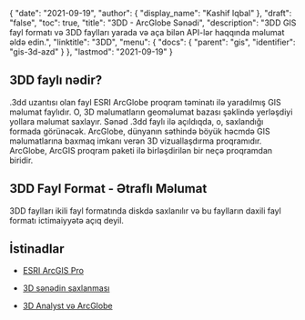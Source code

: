{
  "date": "2021-09-19",
  "author": {
    "display_name": "Kashif Iqbal"
},
  "draft": "false",
  "toc": true,
  "title": "3DD - ArcGlobe Sənədi",
  "description": "3DD GIS fayl formatı və 3DD faylları yarada və aça bilən API-lər haqqında məlumat əldə edin.",
  "linktitle": "3DD",
  "menu": {
    "docs": {
      "parent": "gis",
      "identifier": "gis-3d-azd"
}
},
  "lastmod": "2021-09-19"
}

## 3DD faylı nədir?

.3dd uzantısı olan fayl ESRI ArcGlobe proqram təminatı ilə yaradılmış GIS məlumat faylıdır. O, 3D məlumatların geoməlumat bazası şəklində yerləşdiyi yollara məlumat saxlayır. Sənəd .3dd faylı ilə açıldıqda, o, saxlandığı formada görünəcək. ArcGlobe, dünyanın səthində böyük həcmdə GIS məlumatlarına baxmaq imkanı verən 3D vizuallaşdırma proqramıdır. ArcGlobe, ArcGIS proqram paketi ilə birləşdirilən bir neçə proqramdan biridir.

## 3DD Fayl Format - Ətraflı Məlumat

3DD faylları ikili fayl formatında diskdə saxlanılır və bu faylların daxili fayl formatı ictimaiyyətə açıq deyil.

## İstinadlar

* [ESRI ArcGIS Pro](https://www.esri.com/en-us/arcgis/products/arcgis-pro/overview)

* [3D sənədin saxlanması](https://desktop.arcgis.com/en/arcmap/10.3/guide-books/extensions/3d-analyst/about-saving-a-3d-document.htm)

* [3D Analyst və ArcGlobe](https://desktop.arcgis.com/en/arcmap/latest/extensions/3d-analyst/3d-analyst-and-arcglobe.htm)


